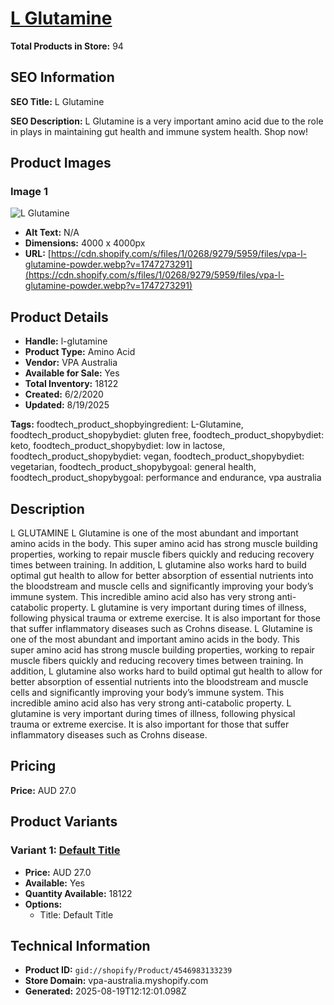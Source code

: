 # [L Glutamine](https://vpa-australia.myshopify.com/products/l-glutamine)

**Total Products in Store:** 94

## SEO Information

**SEO Title:** L Glutamine

**SEO Description:** L Glutamine is a very important amino acid due to the role in plays in maintaining gut health and immune system health. Shop now!

## Product Images

### Image 1
![L Glutamine](https://cdn.shopify.com/s/files/1/0268/9279/5959/files/vpa-l-glutamine-powder.webp?v=1747273291)

- **Alt Text:** N/A
- **Dimensions:** 4000 x 4000px
- **URL:** [https://cdn.shopify.com/s/files/1/0268/9279/5959/files/vpa-l-glutamine-powder.webp?v=1747273291](https://cdn.shopify.com/s/files/1/0268/9279/5959/files/vpa-l-glutamine-powder.webp?v=1747273291)

## Product Details

- **Handle:** l-glutamine
- **Product Type:** Amino Acid
- **Vendor:** VPA Australia
- **Available for Sale:** Yes
- **Total Inventory:** 18122
- **Created:** 6/2/2020
- **Updated:** 8/19/2025

**Tags:** foodtech_product_shopbyingredient: L-Glutamine, foodtech_product_shopybydiet: gluten free, foodtech_product_shopybydiet: keto, foodtech_product_shopybydiet: low in lactose, foodtech_product_shopybydiet: vegan, foodtech_product_shopybydiet: vegetarian, foodtech_product_shopybygoal: general health, foodtech_product_shopybygoal: performance and endurance, vpa australia

## Description

L GLUTAMINE L Glutamine is one of the most abundant and important amino acids in the body. This super amino acid has strong muscle building properties, working to repair muscle fibers quickly and reducing recovery times between training. In addition, L glutamine also works hard to build optimal gut health to allow for better absorption of essential nutrients into the bloodstream and muscle cells and significantly improving your body’s immune system. This incredible amino acid also has very strong anti-catabolic property. L glutamine is very important during times of illness, following physical trauma or extreme exercise. It is also important for those that suffer inflammatory diseases such as Crohns disease. L Glutamine is one of the most abundant and important amino acids in the body. This super amino acid has strong muscle building properties, working to repair muscle fibers quickly and reducing recovery times between training. In addition, L glutamine also works hard to build optimal gut health to allow for better absorption of essential nutrients into the bloodstream and muscle cells and significantly improving your body’s immune system. This incredible amino acid also has very strong anti-catabolic property. L glutamine is very important during times of illness, following physical trauma or extreme exercise. It is also important for those that suffer inflammatory diseases such as Crohns disease.

## Pricing

**Price:** AUD 27.0

## Product Variants

### Variant 1: [Default Title](https://vpa-australia.myshopify.com/products/l-glutamine)

- **Price:** AUD 27.0
- **Available:** Yes
- **Quantity Available:** 18122
- **Options:**
  - Title: Default Title

## Technical Information

- **Product ID:** `gid://shopify/Product/4546983133239`
- **Store Domain:** vpa-australia.myshopify.com
- **Generated:** 2025-08-19T12:12:01.098Z


